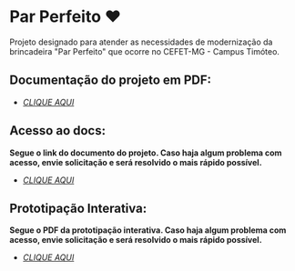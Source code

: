 # Par Perfeito ❤️
Projeto designado para atender as necessidades de modernização da brincadeira "Par Perfeito" que ocorre no CEFET-MG - Campus Timóteo.


## Documentação do projeto em PDF:

- [*CLIQUE AQUI*](https://drive.google.com/file/d/1DtQTuCB42AZWJhrq8TP8-H3iNYdxHc3Q/view?usp=drive_link)

## Acesso ao docs: 
**Segue o link do documento do projeto. Caso haja algum problema com acesso, envie solicitação e será resolvido o mais rápido possível.**

- [*CLIQUE AQUI*](https://docs.google.com/document/d/1DV5NhGaE7ZlcHFklxqtfIt62pAFXlMr3/edit?usp=sharing&ouid=106604440948711749137&rtpof=true&sd=true)

## Prototipação Interativa: 
**Segue o PDF da prototipação interativa. Caso haja algum problema com acesso, envie solicitação e será resolvido o mais rápido possível.**

- [*CLIQUE AQUI*](https://drive.google.com/file/d/1Dng6auXbKXUCi2LYBo9BjyCODNTQ73ns/view?usp=drive_link)

